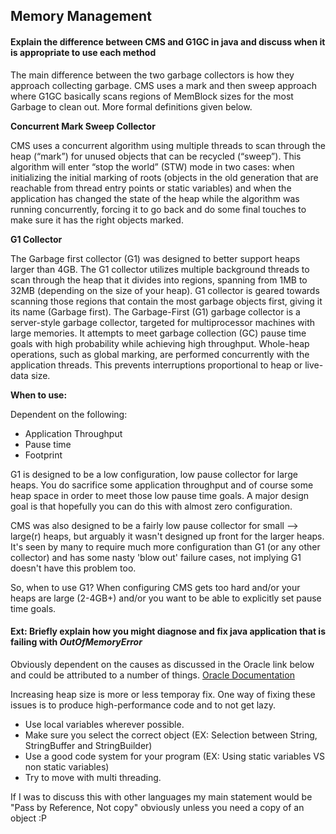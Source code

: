## Memory Management

#### Explain the difference between CMS and G1GC in java and discuss when it is appropriate to use each method
The main difference between the two garbage collectors is how they approach collecting garbage. CMS uses a mark and then sweep approach where G1GC basically scans regions of MemBlock sizes for the most Garbage to clean out. More formal definitions given below.

**Concurrent Mark Sweep Collector**

CMS uses a concurrent algorithm using multiple threads to scan through the heap (“mark”) for unused objects that can be recycled (“sweep”). This algorithm will enter “stop the world” (STW) mode in two cases: when initializing the initial marking of roots (objects in the old generation that are reachable from thread entry points or static variables) and when the application has changed the state of the heap while the algorithm was running concurrently, forcing it to go back and do some final touches to make sure it has the right objects marked.

**G1 Collector**

The Garbage first collector (G1) was designed to better support heaps larger than 4GB. The G1 collector utilizes multiple background threads to scan through the heap that it divides into regions, spanning from 1MB to 32MB (depending on the size of your heap). G1 collector is geared towards scanning those regions that contain the most garbage objects first, giving it its name (Garbage first).
The Garbage-First (G1) garbage collector is a server-style garbage collector, targeted for multiprocessor machines with large memories. It attempts to meet garbage collection (GC) pause time goals with high probability while achieving high throughput. Whole-heap operations, such as global marking, are performed concurrently with the application threads. This prevents interruptions proportional to heap or live-data size.

**When to use:**

Dependent on the following:
- Application Throughput
- Pause time
- Footprint

G1 is designed to be a low configuration, low pause collector for large heaps. You do sacrifice some application throughput and of course some heap space in order to meet those low pause time goals. A major design goal is that hopefully you can do this with almost zero configuration.

CMS was also designed to be a fairly low pause collector for small --> large(r) heaps, but arguably it wasn't designed up front for the larger heaps. It's seen by many to require much more configuration than G1 (or any other collector) and has some nasty 'blow out' failure cases, not implying G1 doesn't have this problem too.

So, when to use G1?  When configuring CMS gets too hard and/or your heaps are large (2-4GB+) and/or you want to be able to explicitly set pause time goals.

#### Ext: Briefly explain how you might diagnose and fix java application that is failing with *OutOfMemoryError*
Obviously dependent on the causes as discussed in the Oracle link below and could be attributed to a number of things.
[Oracle Documentation](https://docs.oracle.com/javase/8/docs/technotes/guides/troubleshoot/memleaks002.html)

Increasing heap size is more or less temporay fix. One way of fixing these issues is to produce high-performance code and to not get lazy.
* Use local variables wherever possible.
* Make sure you select the correct object (EX: Selection between String, StringBuffer and StringBuilder)
* Use a good code system for your program (EX: Using static variables VS non static variables)
* Try to move with multi threading.

If I was to discuss this with other languages my main statement would be "Pass by Reference, Not copy" obviously unless you need a copy of an object :P
